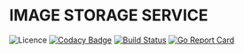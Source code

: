 # IMAGE STORAGE SERVICE

![Licence](https://img.shields.io/github/license/rishikeshbedre/image-storage-service)
[![Codacy Badge](https://api.codacy.com/project/badge/Grade/129c09fa009440928ba88410be8d5fd1)](https://app.codacy.com/manual/rishikeshbedre/image-storage-service?utm_source=github.com&utm_medium=referral&utm_content=rishikeshbedre/image-storage-service&utm_campaign=Badge_Grade_Dashboard)
[![Build Status](https://travis-ci.com/rishikeshbedre/image-storage-service.svg?branch=master)](https://travis-ci.com/rishikeshbedre/image-storage-service)
[![Go Report Card](https://goreportcard.com/badge/github.com/rishikeshbedre/image-storage-service)](https://goreportcard.com/report/github.com/rishikeshbedre/image-storage-service)
